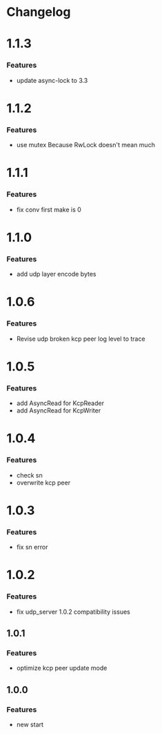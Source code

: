 # Changelog

# 1.1.3
### Features
* update async-lock to 3.3

# 1.1.2
### Features
* use mutex Because RwLock doesn't mean much

# 1.1.1
### Features
* fix conv first make is 0

# 1.1.0
### Features
* add udp layer encode bytes

# 1.0.6
### Features
* Revise udp broken kcp peer log level to trace

# 1.0.5
### Features
* add AsyncRead for KcpReader
* add AsyncRead for KcpWriter

# 1.0.4
### Features
* check sn
* overwrite kcp peer

# 1.0.3
### Features
* fix sn error

# 1.0.2
### Features
* fix udp_server 1.0.2 compatibility issues

## 1.0.1
### Features
* optimize kcp peer update mode

## 1.0.0
### Features  
* new start
